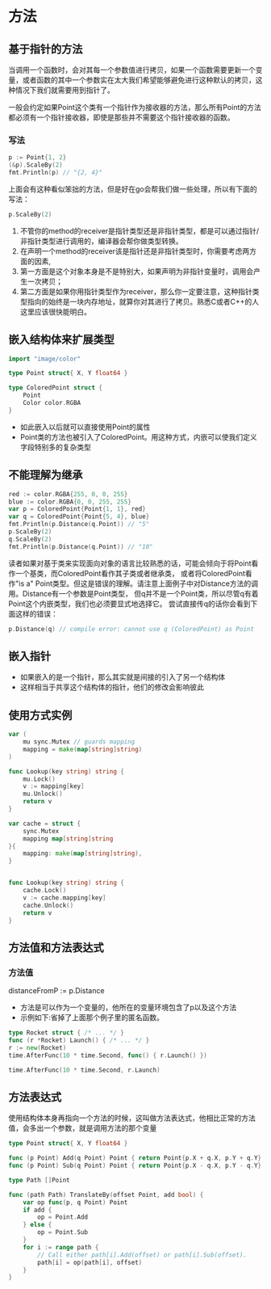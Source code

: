 # 方法

## 基于指针的方法
当调用一个函数时，会对其每一个参数值进行拷贝，如果一个函数需要更新一个变量，或者函数的其中一个参数实在太大我们希望能够避免进行这种默认的拷贝，这种情况下我们就需要用到指针了。

一般会约定如果Point这个类有一个指针作为接收器的方法，那么所有Point的方法都必须有一个指针接收器，即使是那些并不需要这个指针接收器的函数。

### 写法
```go
p := Point{1, 2}
(&p).ScaleBy(2)
fmt.Println(p) // "{2, 4}"
```
上面会有这种看似笨拙的方法，但是好在go会帮我们做一些处理，所以有下面的写法：
```go
p.ScaleBy(2)
```

1. 不管你的method的receiver是指针类型还是非指针类型，都是可以通过指针/非指针类型进行调用的，编译器会帮你做类型转换。
2. 在声明一个method的receiver该是指针还是非指针类型时，你需要考虑两方面的因素,
3. 第一方面是这个对象本身是不是特别大，如果声明为非指针变量时，调用会产生一次拷贝；
4. 第二方面是如果你用指针类型作为receiver，那么你一定要注意，这种指针类型指向的始终是一块内存地址，就算你对其进行了拷贝。熟悉C或者C++的人这里应该很快能明白。

## 嵌入结构体来扩展类型

```go
import "image/color"

type Point struct{ X, Y float64 }

type ColoredPoint struct {
    Point
    Color color.RGBA
}
```

- 如此嵌入以后就可以直接使用Point的属性
- Point类的方法也被引入了ColoredPoint。用这种方式，内嵌可以使我们定义字段特别多的复杂类型

## 不能理解为继承

```go
red := color.RGBA{255, 0, 0, 255}
blue := color.RGBA{0, 0, 255, 255}
var p = ColoredPoint{Point{1, 1}, red}
var q = ColoredPoint{Point{5, 4}, blue}
fmt.Println(p.Distance(q.Point)) // "5"
p.ScaleBy(2)
q.ScaleBy(2)
fmt.Println(p.Distance(q.Point)) // "10"
```
读者如果对基于类来实现面向对象的语言比较熟悉的话，可能会倾向于将Point看作一个基类，而ColoredPoint看作其子类或者继承类，
或者将ColoredPoint看作"is a" Point类型。但这是错误的理解。请注意上面例子中对Distance方法的调用。Distance有一个参数是Point类型，
但q并不是一个Point类，所以尽管q有着Point这个内嵌类型，我们也必须要显式地选择它。
尝试直接传q的话你会看到下面这样的错误：

```go
p.Distance(q) // compile error: cannot use q (ColoredPoint) as Point
```

## 嵌入指针

- 如果嵌入的是一个指针，那么其实就是间接的引入了另一个结构体
- 这样相当于共享这个结构体的指针，他们的修改会影响彼此

## 使用方式实例

```go
var (
    mu sync.Mutex // guards mapping
    mapping = make(map[string]string)
)

func Lookup(key string) string {
    mu.Lock()
    v := mapping[key]
    mu.Unlock()
    return v
}
```

```go
var cache = struct {
    sync.Mutex
    mapping map[string]string
}{
    mapping: make(map[string]string),
}


func Lookup(key string) string {
    cache.Lock()
    v := cache.mapping[key]
    cache.Unlock()
    return v
}
```

## 方法值和方法表达式

### 方法值
distanceFromP := p.Distance 
- 方法是可以作为一个变量的，他所在的变量环境包含了p以及这个方法
- 示例如下:省掉了上面那个例子里的匿名函数。

```go
type Rocket struct { /* ... */ }
func (r *Rocket) Launch() { /* ... */ }
r := new(Rocket)
time.AfterFunc(10 * time.Second, func() { r.Launch() })
```

```go
time.AfterFunc(10 * time.Second, r.Launch)
```

## 方法表达式


使用结构体本身再指向一个方法的时候，这叫做方法表达式，他相比正常的方法值，会多出一个参数，就是调用方法的那个变量

```go
type Point struct{ X, Y float64 }

func (p Point) Add(q Point) Point { return Point{p.X + q.X, p.Y + q.Y} }
func (p Point) Sub(q Point) Point { return Point{p.X - q.X, p.Y - q.Y} }

type Path []Point

func (path Path) TranslateBy(offset Point, add bool) {
    var op func(p, q Point) Point
    if add {
        op = Point.Add
    } else {
        op = Point.Sub
    }
    for i := range path {
        // Call either path[i].Add(offset) or path[i].Sub(offset).
        path[i] = op(path[i], offset)
    }
}
```